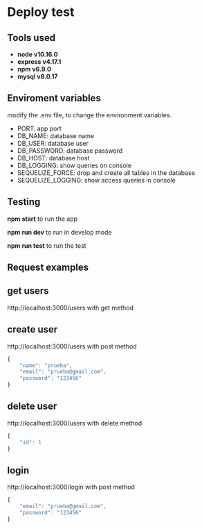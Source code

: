 # Deploy test

## Tools used

- __node v10.16.0__
- __express v4.17.1__
- __npm v6.9.0__
- __mysql v8.0.17__

## Enviroment variables

modify the .env file, to change the environment variables.

- PORT: app port
- DB_NAME: database name
- DB_USER: database user
- DB_PASSWORD: database password
- DB_HOST: database host
- DB_LOGGING: show queries on console
- SEQUELIZE_FORCE: drop and create all tables in the database
- SEQUELIZE_LOGGING: show access queries in console


## Testing

__npm start__ to run the app

__npm run dev__ to run in develop mode

__npm run test__ to run the test



## Request examples

## get users

http://localhost:3000/users with get method


## create user

http://localhost:3000/users with post method

```javascript
{
    "name": "prueba",
    "email": "prueba@gmail.com",
    "password": "123456"
}
```

## delete user

http://localhost:3000/users with delete method


```javascript
{
    "id": 1
}
```

## login

http://localhost:3000/login with post method

```javascript
{
	"email": "prueba@gmail.com",
	"password": "123456"
}
```




